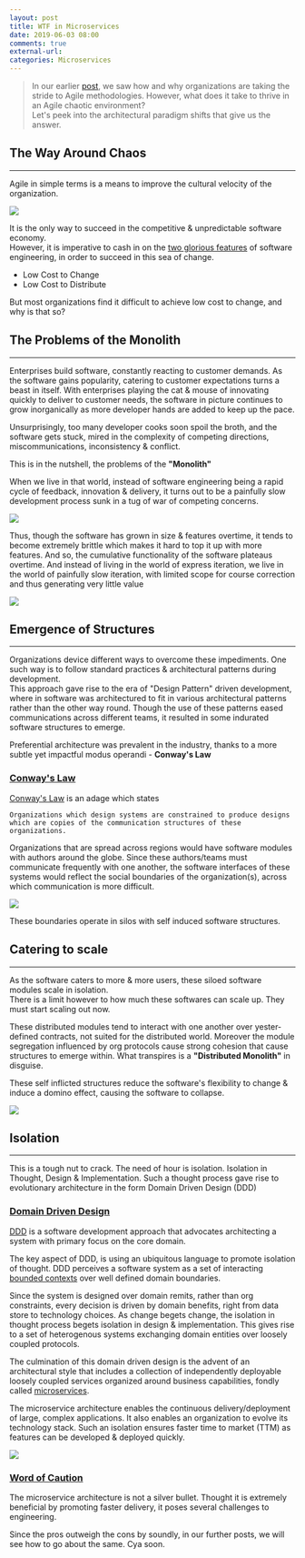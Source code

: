 ```yaml
---
layout: post
title: WTF in Microservices
date: 2019-06-03 08:00
comments: true
external-url:
categories: Microservices
---
```



>In our earlier [post](/blog/2017/03/14/wtf-in-agile/), we saw how and why organizations are taking the stride to Agile methodologies. However, what does it take to thrive in an Agile chaotic environment?<br>
Let's peek into the architectural paradigm shifts that give us the answer.<br>


## The Way Around Chaos
<hr>

Agile in simple terms is a means to improve the cultural velocity of the organization.

<img src="/assets/2019-06-03/velocity-process.png">

It is the only way to succeed in the competitive & unpredictable software economy.<br>
However, it is imperative to cash in on the [two glorious features](/blog/2017/03/14/wtf-in-agile/#the-uniqueness-of-software-engineering) of software engineering, in order to succeed in this sea of change.
*   Low Cost to Change
*   Low Cost to Distribute

But most organizations find it difficult to achieve low cost to change, and why is that so?

## The Problems of the Monolith
<hr>

Enterprises build software, constantly reacting to customer demands. As the software gains popularity, catering to customer expectations turns a beast in itself. With enterprises playing the cat & mouse of innovating quickly to deliver to customer needs, the software in picture continues to grow inorganically as more developer hands are added to keep up the pace.

Unsurprisingly, too many developer cooks soon spoil the broth, and the software gets stuck, mired in the complexity of competing directions, miscommunications, inconsistency & conflict.

This is in the nutshell, the problems of the **"Monolith"**

When we live in that world, instead of software engineering being a rapid cycle of feedback, innovation & delivery, it turns out to be a painfully slow development process sunk in a tug of war of competing concerns.

<img src="/assets/2019-06-03/slow-development.png">

Thus, though the software has grown in size & features overtime, it tends to become extremely brittle which makes it hard to top it up with more features. And so, the cumulative functionality of the software plateaus overtime. And instead of living in the world of express iteration, we live in the world of painfully slow iteration, with limited scope for course correction and thus generating very little value

<img src="/assets/2019-06-03/slow-iteration.png">


## Emergence of Structures
<hr>

Organizations device different ways to overcome these impediments. One such way is to follow standard practices & architectural patterns during development.<br>
This approach gave rise to the era of "Design Pattern" driven development, where in software was architectured to fit in various architectural patterns rather than the other way round. Though the use of these patterns eased communications across different teams, it resulted in some indurated software structures to emerge.

Preferential architecture was prevalent in the industry, thanks to a more subtle yet impactful modus operandi - **Conway's Law**

### <u>Conway's Law</u>

[Conway's Law](https://en.wikipedia.org/wiki/Conway%27s_law) is an adage which states
```
Organizations which design systems are constrained to produce designs 
which are copies of the communication structures of these organizations.
```

Organizations that are spread across regions would have software modules with authors around the globe.
Since these authors/teams must communicate frequently with one another, the software interfaces of these systems would reflect the social boundaries of the organization(s), across which communication is more difficult.

<img src="/assets/2019-06-03/conways.png">

These boundaries operate in silos with self induced software structures.

## Catering to scale
<hr>

As the software caters to more & more users, these siloed software modules scale in isolation.<br>
There is a limit however to how much these softwares can scale up. They must start scaling out now.

These distributed modules tend to interact with one another over yester-defined contracts, not suited for the distributed world. Moreover the module segregation influenced by org protocols cause strong cohesion that cause structures to emerge within. What transpires is a **"Distributed Monolith"** in disguise.

These self inflicted structures reduce the software's flexibility to change & induce a domino effect, causing the software to collapse. 

<img src="/assets/2019-06-03/domino.png">

## Isolation
<hr>

This is a tough nut to crack. The need of hour is isolation. Isolation in Thought, Design & Implementation. Such a thought process gave rise to evolutionary architecture in the form Domain Driven Design (DDD)

### <u>Domain Driven Design</u>

[DDD](https://en.wikipedia.org/wiki/Domain-driven_design) is a software development approach that advocates architecting a system with primary focus on the core domain.

The key aspect of DDD, is using an ubiquitous language to promote isolation of thought. DDD perceives a software system as a set of interacting [bounded contexts](https://martinfowler.com/bliki/BoundedContext.html) over well defined domain boundaries.

Since the system is designed over domain remits, rather than org constraints, every decision is driven by domain benefits, right from data store to technology choices. As change begets change, the isolation in thought process begets isolation in design & implementation. This gives rise to a set of heterogenous systems exchanging domain entities over loosely coupled protocols.

The culmination of this domain driven design is the advent of an architectural style that includes a collection of independently deployable loosely coupled services organized around business capabilities, fondly called [microservices](https://microservices.io/).

The microservice architecture enables the continuous delivery/deployment of large, complex applications. It also enables an organization to evolve its technology stack. Such an isolation ensures faster time to market (TTM) as features can be developed & deployed quickly.

<img src="/assets/2019-06-03/microservices.png">

### <u>Word of Caution</u>

The microservice architecture is not a silver bullet. Thought it is extremely beneficial by promoting faster delivery, it poses several challenges to engineering.

Since the pros outweigh the cons by soundly, in our further posts, we will see how to go about the same. Cya soon.













